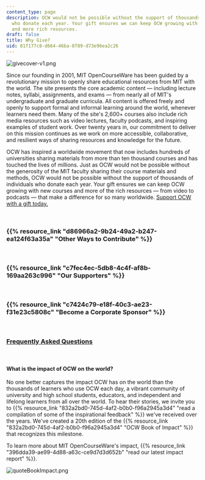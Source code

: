 ```yaml
---
content_type: page
description: OCW would not be possible without the support of thousands of individuals
  who donate each year. Your gift ensures we can keep OCW growing with new courses
  and more rich resources.
draft: false
title: Why Give?
uid: 81f177c8-d664-46ba-8f89-d73e96ea2c26
---
```

![givecover-v1.png](https://old.ocw.mit.edu/give/why-give/givecoverv1.png)

Since our founding in 2001, MIT OpenCourseWare has been guided by a revolutionary mission to openly share educational resources from MIT with the world. The site presents the core academic content — including lecture notes, syllabi, assignments, and exams — from nearly all of MIT's undergraduate and graduate curricula. All content is offered freely and openly to support formal and informal learning around the world, whenever learners need them. Many of the site's 2,600+ courses also include rich media resources such as video lectures, faculty podcasts, and inspiring examples of student work. Over twenty years in, our commitment to deliver on this mission continues as we work on more accessible, collaborative, and resilient ways of sharing resources and knowledge for the future. 

OCW has inspired a worldwide movement that now includes hundreds of universities sharing materials from more than ten thousand courses and has touched the lives of millions. Just as OCW would not be possible without the generosity of the MIT faculty sharing their course materials and methods, OCW would not be possible without the support of thousands of individuals who donate each year. Your gift ensures we can keep OCW growing with new courses and more of the rich resources — from video to podcasts — that make a difference for so many worldwide. [Support OCW with a gift today.](https://giving.mit.edu/give/to/ocw/)

 

### {{% resource_link "d86966a2-9b24-49a2-b247-ea124f63a35a" "Other Ways to Contribute" %}}

 

### {{% resource_link "c7fec4ec-5db8-4c4f-af8b-169aa263c996" "Our Supporters" %}}

 

### {{% resource_link "c7424c79-e18f-40c3-ae23-f31e23c5808c" "Become a Corporate Sponsor" %}}

 

### [Frequently Asked Questions](https://mitocw.zendesk.com/hc/en-us/sections/5092096139547-Frequently-Asked-Questions)

 

#### **What is the impact of OCW on the world?**

No one better captures the impact OCW has on the world than the thousands of learners who use OCW each day, a vibrant community of university and high school students, educators, and independent and lifelong learners from all over the world. To hear their stories, we invite you to {{% resource_link "832a2bd0-745d-4af2-b0b0-f96a2945a3d4" "read a compilation of some of the inspirational feedback" %}} we've received over the years. We've created a 20th edition of the {{% resource_link "832a2bd0-745d-4af2-b0b0-f96a2945a3d4" "OCW Book of Impact" %}} that recognizes this milestone. 

To learn more about MIT OpenCourseWare's impact, {{% resource_link "396dda39-ae99-4d88-a63c-ce9d7d3d652b" "read our latest impact report" %}}.

![quoteBookImpact.png](https://lh3.googleusercontent.com/4rr_4hQWzt6j45NmK_NttMjBvdOatv5grvjbf9vM52PLadytzM4d2c8giet_45jjPCtgju4RdfY5Cf4xh72H95zz7RAN2XCnqNiirOW0wrNjRaxbYvHVXWR2197hcCgBwK4uHBO8)